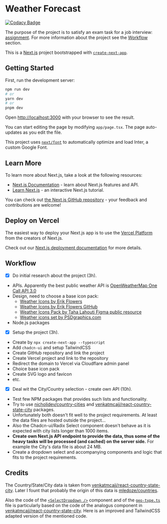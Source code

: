 # Weather Forecast

[![Codacy Badge](https://app.codacy.com/project/badge/Grade/8d5d5f4034024a0ba400a9c000fe5daf)](https://app.codacy.com/gh/metalevel-tech/prj-nextjs-weather-forecast/dashboard?utm_source=gh&utm_medium=referral&utm_content=&utm_campaign=Badge_grade)

The purpose of the project is to satisfy an exam task for a job interview: [assignment](.assignment/task-assignment.md). For more information about the project see the [Workflow](#workflow) section.

This is a [Next.js](https://nextjs.org/) project bootstrapped with [`create-next-app`](https://github.com/vercel/next.js/tree/canary/packages/create-next-app).

## Getting Started

First, run the development server:

```bash
npm run dev
# or
yarn dev
# or
pnpm dev
```

Open [http://localhost:3000](http://localhost:3000) with your browser to see the result.

You can start editing the page by modifying `app/page.tsx`. The page auto-updates as you edit the file.

This project uses [`next/font`](https://nextjs.org/docs/basic-features/font-optimization) to automatically optimize and load Inter, a custom Google Font.

## Learn More

To learn more about Next.js, take a look at the following resources:

- [Next.js Documentation](https://nextjs.org/docs) - learn about Next.js features and API.
- [Learn Next.js](https://nextjs.org/learn) - an interactive Next.js tutorial.

You can check out [the Next.js GitHub repository](https://github.com/vercel/next.js/) - your feedback and contributions are welcome!

## Deploy on Vercel

The easiest way to deploy your Next.js app is to use the [Vercel Platform](https://vercel.com/new?utm_medium=default-template&filter=next.js&utm_source=create-next-app&utm_campaign=create-next-app-readme) from the creators of Next.js.

Check out our [Next.js deployment documentation](https://nextjs.org/docs/deployment) for more details.

## Workflow

- [x] Do initial research about the project (3h).
- APIs. Apparently the best public weather API is [OpenWeatherMap One Call API 3.0](https://openweathermap.org/api/one-call-3)
- Design, need to choose a base icon pack:
  - [Weather Icons by Erik Flowers](https://erikflowers.github.io/weather-icons/)
  - [Weather Icons by Erik Flowers GitHub](https://github.com/erikflowers/weather-icons)
  - [Weather Icons Pack by Taha Lahouti Figma public resource](https://www.figma.com/file/TqaeamKFFJmZ05iCAfKtm5/Weather-Icons-Pack-v1.1-(Customized)?type=design&node-id=6-310&mode=design&t=fHAzaJB8tyO1iWfc-0)
  - [Weather icons set by PSDgraphics.com](https://www.psdgraphics.com/psd/weather-icons-set-psd/)
- Node.js packages

- [x] Setup the project (3h).
- Create by `npx create-next-app --typescript`
- Add `chadcn-ui` and setup TailwindCSS
- Create GitHub repository and link the project
- Create Vercel project and link to the repository
- Redirect the domain to Vercel via Cloudflare admin panel
- Choice base icon pack
- Create SVG logo and favicon
- etc.

- [x] Deal wit the City/Country selection - create own API (10h).
- Test few NPM packages that provides such lists and functionality.
- Try to use [nicholidev/country-cities](https://github.com/nicholidev/country-cities) and [venkatmcajj/react-country-state-city](https://github.com/venkatmcajj/react-country-state-city) packages.
- Unfortunately both doesn't fit well to the project requirements. At least the data files are hosted outside the project...
- Also the Chadcn-ui/Radix Select component doesn't behave as it is expected with city lists longer than 1000 items.
- **Create own Next.js API endpoint to provide the data, thus some of the heavy tasks will be processed (and cached) on the server side.** For example the City's data file is about 24 MB.
- Create a dropdown select and accompanying components and logic that fits to the project requirements.

## Credits

The Country/State/City data is taken from [venkatmcajj/react-country-state-city](https://github.com/venkatmcajj/react-country-state-city). Later I fount that probably the origin of this data is [mledoze/countries](https://github.com/mledoze/countries/tree/master/data).

Also the code of the [`<SelectDropdown />`](components/SelectDropdown.tsx) component and of the [`geo-type.ts`](types/geo-types.ts) file is particularly based on the code of the analogus component in [venkatmcajj/react-country-state-city](https://github.com/venkatmcajj/react-country-state-city). Here is an improved and TailwindCSS adapted version of the mentioned code.

